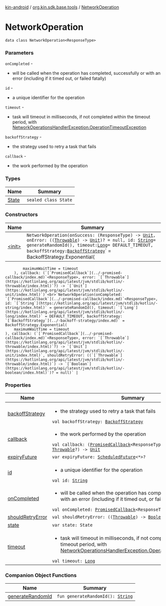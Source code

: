 [kin-android](../../index.md) / [org.kin.sdk.base.tools](../index.md) / [NetworkOperation](./index.md)

# NetworkOperation

`data class NetworkOperation<ResponseType>`

### Parameters

`onCompleted` -
* will be called when the operation has completed, successfully or with an error (including if it timed out, or failed fatally)

`id` -
* a unique identifier for the operation

`timeout` -
* task will timeout in milliseconds, if not completed within the timeout period, with [NetworkOperationsHandlerException.OperationTimeoutException](../-network-operations-handler-exception/-operation-timeout-exception/index.md)

`backoffStrategy` -
* the strategy used to retry a task that fails

`callback` -
* the work performed by the operation

### Types

| Name | Summary |
|---|---|
| [State](-state/index.md) | `sealed class State` |

### Constructors

| Name | Summary |
|---|---|
| [&lt;init&gt;](-init-.md) | `NetworkOperation(onSuccess: (ResponseType) -> `[`Unit`](https://kotlinlang.org/api/latest/jvm/stdlib/kotlin/-unit/index.html)`, onError: ((`[`Throwable`](https://kotlinlang.org/api/latest/jvm/stdlib/kotlin/-throwable/index.html)`) -> `[`Unit`](https://kotlinlang.org/api/latest/jvm/stdlib/kotlin/-unit/index.html)`)? = null, id: `[`String`](https://kotlinlang.org/api/latest/jvm/stdlib/kotlin/-string/index.html)` = generateRandomId(), timeout: `[`Long`](https://kotlinlang.org/api/latest/jvm/stdlib/kotlin/-long/index.html)` = DEFAULT_TIMEOUT, backoffStrategy: `[`BackoffStrategy`](../-backoff-strategy/index.md)` = BackoffStrategy.Exponential(
            maximumWaitTime = timeout
        ), callback: (`[`PromisedCallback`](../-promised-callback/index.md)`<ResponseType>, error: `[`Throwable`](https://kotlinlang.org/api/latest/jvm/stdlib/kotlin/-throwable/index.html)`?) -> `[`Unit`](https://kotlinlang.org/api/latest/jvm/stdlib/kotlin/-unit/index.html)`)`<br>`NetworkOperation(onCompleted: `[`PromisedCallback`](../-promised-callback/index.md)`<ResponseType>, id: `[`String`](https://kotlinlang.org/api/latest/jvm/stdlib/kotlin/-string/index.html)` = generateRandomId(), timeout: `[`Long`](https://kotlinlang.org/api/latest/jvm/stdlib/kotlin/-long/index.html)` = DEFAULT_TIMEOUT, backoffStrategy: `[`BackoffStrategy`](../-backoff-strategy/index.md)` = BackoffStrategy.Exponential(
        maximumWaitTime = timeout
    ), callback: (`[`PromisedCallback`](../-promised-callback/index.md)`<ResponseType>, error: `[`Throwable`](https://kotlinlang.org/api/latest/jvm/stdlib/kotlin/-throwable/index.html)`?) -> `[`Unit`](https://kotlinlang.org/api/latest/jvm/stdlib/kotlin/-unit/index.html)`, shouldRetryError: ((`[`Throwable`](https://kotlinlang.org/api/latest/jvm/stdlib/kotlin/-throwable/index.html)`) -> `[`Boolean`](https://kotlinlang.org/api/latest/jvm/stdlib/kotlin/-boolean/index.html)`)? = null)` |

### Properties

| Name | Summary |
|---|---|
| [backoffStrategy](backoff-strategy.md) | <ul><li>the strategy used to retry a task that fails</li></ul>`val backoffStrategy: `[`BackoffStrategy`](../-backoff-strategy/index.md) |
| [callback](callback.md) | <ul><li>the work performed by the operation</li></ul>`val callback: (`[`PromisedCallback`](../-promised-callback/index.md)`<ResponseType>, error: `[`Throwable`](https://kotlinlang.org/api/latest/jvm/stdlib/kotlin/-throwable/index.html)`?) -> `[`Unit`](https://kotlinlang.org/api/latest/jvm/stdlib/kotlin/-unit/index.html) |
| [expiryFuture](expiry-future.md) | `var expiryFuture: `[`ScheduledFuture`](https://docs.oracle.com/javase/6/docs/api/java/util/concurrent/ScheduledFuture.html)`<*>?` |
| [id](id.md) | <ul><li>a unique identifier for the operation</li></ul>`val id: `[`String`](https://kotlinlang.org/api/latest/jvm/stdlib/kotlin/-string/index.html) |
| [onCompleted](on-completed.md) | <ul><li>will be called when the operation has completed, successfully or with an error (including if it timed out, or failed fatally)</li></ul>`val onCompleted: `[`PromisedCallback`](../-promised-callback/index.md)`<ResponseType>` |
| [shouldRetryError](should-retry-error.md) | `val shouldRetryError: ((`[`Throwable`](https://kotlinlang.org/api/latest/jvm/stdlib/kotlin/-throwable/index.html)`) -> `[`Boolean`](https://kotlinlang.org/api/latest/jvm/stdlib/kotlin/-boolean/index.html)`)?` |
| [state](state.md) | `var state: State` |
| [timeout](timeout.md) | <ul><li>task will timeout in milliseconds, if not completed within the timeout period, with [NetworkOperationsHandlerException.OperationTimeoutException](../-network-operations-handler-exception/-operation-timeout-exception/index.md)</li></ul>`val timeout: `[`Long`](https://kotlinlang.org/api/latest/jvm/stdlib/kotlin/-long/index.html) |

### Companion Object Functions

| Name | Summary |
|---|---|
| [generateRandomId](generate-random-id.md) | `fun generateRandomId(): `[`String`](https://kotlinlang.org/api/latest/jvm/stdlib/kotlin/-string/index.html) |
